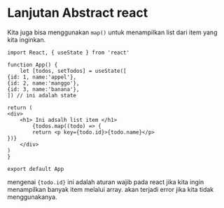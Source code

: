 # Lanjutan Abstract react 

Kita juga bisa menggunakan `map()` untuk menampilkan list dari item yang kita inginkan.

```
import React, { useState } from 'react'

function App() {
    let [todos, setTodos] = useState([
{id: 1, name:'appel'},
{id: 2, name:'manggo'},
{id: 3, name:'banana'},
]) // ini adalah state

return (
<div>
    <h1> Ini adsalh list item </h1>
        {todos.map((todo) => {
        return <p key={todo.id}>{todo.name}</p>
})}
    </div>
)
}

export default App
```

mengenai `{todo.id}` ini adalah aturan wajib pada react jika kita ingin menampilkan banyak item melalui array. akan terjadi error jika kita tidak menggunakanya.

